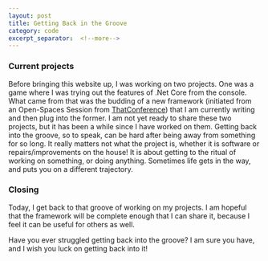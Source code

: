 ```yaml
---
layout: post
title: Getting Back in the Groove
category: code
excerpt_separator:  <!--more-->
---
```


### Current projects

Before bringing this website up, I was working on two projects. One was a game where I was trying out the features of .Net Core from the console. What came from that was the budding of a new framework (initiated from an Open-Spaces Session from <a href="https://www.thatconference.com/" target="_blank">ThatConference</a>) that I am currently writing and then plug into the former. I am not yet ready to share these two projects, but it has been a while since I have worked on them. Getting back into the groove, so to speak, can be hard after being away from something for so long. It really matters not what the project is, whether it is software or repairs/improvements on the house! It is about getting to the ritual of working on something, or doing anything. Sometimes life gets in the way, and puts you on a different trajectory.

### Closing
Today, I get back to that groove of working on my projects. I am hopeful that the framework will be complete enough that I can share it, because I feel it can be useful for others as well.

Have you ever struggled getting back into the groove? I am sure you have, and I wish you luck on getting back into it!